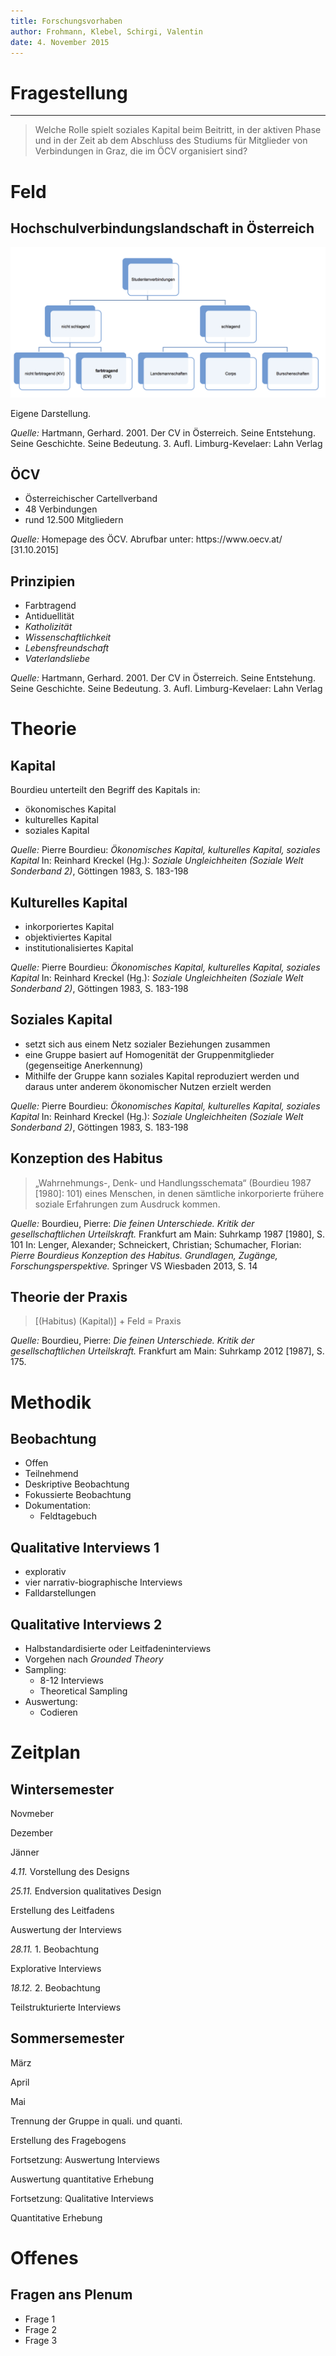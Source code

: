 ```yaml
---
title: Forschungsvorhaben
author: Frohmann, Klebel, Schirgi, Valentin
date: 4. November 2015
---
```


# Fragestellung

--------

> Welche Rolle spielt soziales Kapital beim Beitritt, in der aktiven Phase und in der Zeit ab dem Abschluss des Studiums für Mitglieder von Verbindungen in Graz, die im ÖCV organisiert sind?


# Feld
## Hochschulverbindungslandschaft in Österreich

![](grafik_antonia.png)

<div class="source">Eigene Darstellung.

<i>Quelle:</i> Hartmann, Gerhard. 2001. Der CV in Österreich. Seine Entstehung. Seine Geschichte. Seine Bedeutung. 3. Aufl. Limburg-Kevelaer: Lahn Verlag
</div>

## ÖCV

- Österreichischer Cartellverband
- 48 Verbindungen
- rund 12.500 Mitgliedern

<div class="source"><i>Quelle:</i> Homepage des ÖCV. Abrufbar unter: https://www.oecv.at/ [31.10.2015]
</div>

## Prinzipien

- Farbtragend
- Antiduellität
- *Katholizität*
- *Wissenschaftlichkeit*
- *Lebensfreundschaft*
- *Vaterlandsliebe*

<div class="source"><i>Quelle:</i> Hartmann, Gerhard. 2001. Der CV in Österreich. Seine Entstehung. Seine Geschichte. Seine Bedeutung. 3. Aufl. Limburg-Kevelaer: Lahn Verlag
</div>

# Theorie
## Kapital
Bourdieu unterteilt den Begriff des Kapitals in:

-   ökonomisches Kapital
-   kulturelles Kapital
-   soziales Kapital

<div class="source"><i>Quelle:</i> Pierre Bourdieu: <i>Ökonomisches Kapital, kulturelles Kapital, soziales Kapital</i> In: Reinhard Kreckel (Hg.): <i>Soziale Ungleichheiten (Soziale Welt Sonderband 2)</i>, Göttingen 1983, S. 183-198</div>

## Kulturelles Kapital

-   inkorporiertes Kapital
-   objektiviertes Kapital
-   institutionalisiertes Kapital

<div class="source"><i>Quelle:</i> Pierre Bourdieu: <i>Ökonomisches Kapital, kulturelles Kapital, soziales Kapital</i> In: Reinhard Kreckel (Hg.): <i>Soziale Ungleichheiten (Soziale Welt Sonderband 2)</i>, Göttingen 1983, S. 183-198</div>

## Soziales Kapital
-   setzt sich aus einem Netz sozialer Beziehungen zusammen
-   eine Gruppe basiert auf Homogenität der Gruppenmitglieder (gegenseitige Anerkennung)
-   Mithilfe der Gruppe kann soziales Kapital reproduziert werden und daraus unter anderem ökonomischer Nutzen erzielt werden

<div class="source"><i>Quelle:</i> Pierre Bourdieu: <i>Ökonomisches Kapital, kulturelles Kapital, soziales Kapital</i> In: Reinhard Kreckel (Hg.): <i>Soziale Ungleichheiten (Soziale Welt Sonderband 2)</i>, Göttingen 1983, S. 183-198</div>

## Konzeption des Habitus
> „Wahrnehmungs-, Denk- und Handlungsschemata“ (Bourdieu 1987 [1980]: 101) eines Menschen, in denen sämtliche inkorporierte frühere soziale Erfahrungen zum Ausdruck kommen.


<div class="source"><i>Quelle:</i> Bourdieu, Pierre: <i>Die feinen Unterschiede. Kritik der gesellschaftlichen Urteilskraft.</i> Frankfurt am Main: Suhrkamp 1987 [1980], S. 101 In: Lenger, Alexander; Schneickert, Christian; Schumacher, Florian: <i>Pierre Bourdieus Konzeption des Habitus. Grundlagen, Zugänge, Forschungsperspektive.</i> Springer VS Wiesbaden 2013, S. 14</div>




## Theorie der Praxis

>[(Habitus) (Kapital)] + Feld = Praxis

<div class="source"><i>Quelle:</i> Bourdieu, Pierre: <i>Die feinen Unterschiede. Kritik der gesellschaftlichen Urteilskraft.</i> Frankfurt am Main: Suhrkamp 2012 [1987], S. 175.</div>


# Methodik
## Beobachtung

- Offen
- Teilnehmend
- Deskriptive Beobachtung
- Fokussierte Beobachtung
- Dokumentation:
    + Feldtagebuch

## Qualitative Interviews 1

- explorativ
- vier narrativ-biographische Interviews
- Falldarstellungen

## Qualitative Interviews 2

- Halbstandardisierte oder Leitfadeninterviews
- Vorgehen nach *Grounded Theory*
- Sampling:
    + 8-12 Interviews
    + Theoretical Sampling
- Auswertung:
    + Codieren


# Zeitplan
## Wintersemester

<div id="base">
<div id="line"></div>
<div id="nov_dez"></div>
<div id="dez_jan"></div>
<p id="nov">Novmeber</p>
<p id="dez">Dezember</p>
<p id="jan">Jänner</p>
<p class="fragment design" data-fragment-index="2" id="design"><i>4.11.</i> Vorstellung des Designs</p>
<p class="fragment design" data-fragment-index="2" id="design_ende"><i>25.11.</i> Endversion qualitatives Design</p>

<p class="fragment design" data-fragment-index="2" id="design_leitfaden">Erstellung des Leitfadens</p>

<p class="fragment design" data-fragment-index="2" id="auswertung_interviews">Auswertung der Interviews</p>

<p class="fragment field" data-fragment-index="3" id="beobachtung_1"><i>28.11.</i> 1. Beobachtung</p>

<p class="fragment field" data-fragment-index="3" id="interviews_1">Explorative Interviews</p>

<p class="fragment field" data-fragment-index="3" id="beobachtung_2"><i>18.12.</i> 2. Beobachtung</p>

<p class="fragment field" data-fragment-index="3" id="interviews_2">Teilstrukturierte Interviews</p>

</div>


## Sommersemester

<div id="base">
<div id="line"></div>
<div id="nov_dez"></div>
<div id="dez_jan"></div>
<p id="nov">März</p>
<p id="april">April</p>
<p id="jan">Mai</p>

<p class="fragment design" data-fragment-index="2" id="trennung">Trennung der Gruppe in quali. und quanti.</p>

<p class="fragment design" data-fragment-index="2" id="fragebogen">Erstellung des Fragebogens</p>

<p class="fragment design" data-fragment-index="2" id="auswertung_interviews_2">Fortsetzung: Auswertung Interviews</p>

<p class="fragment design" data-fragment-index="2" id="auswertung_quant">Auswertung quantitative Erhebung</p>

<p class="fragment field" data-fragment-index="3" id="interviews_3">Fortsetzung: Qualitative Interviews</p>

<p class="fragment field" data-fragment-index="3" id="erhebung_fragebogen">Quantitative Erhebung</p>

</div>



# Offenes
## Fragen ans Plenum

- Frage 1
- Frage 2
- Frage 3


<!-- To change keyboard bindings for remote presentation tool:
keyboard: {
    39: 'next',
    37: 'prev'
}
 -->
